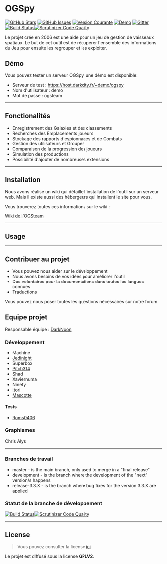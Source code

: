 OGSpy
============
[![GitHub Stars](https://img.shields.io/github/stars/OGSTeam/ogspy.svg)](https://github.com/OGSTeam/ogspy/stargazers) [![GitHub Issues](https://img.shields.io/github/issues/OGSTeam/ogspy.svg)](https://github.com/OGSTeam/ogspy/issues) [![Version Courante](https://img.shields.io/badge/version-3.3.2-green.svg)](https://github.com/OGSTeam/ogspy) [![Demo](https://img.shields.io/badge/demo-online-green.svg)](http://host.darkcity.fr/~demo/ogspy) [![Gitter](https://img.shields.io/gitter/room/gitterHQ/gitter.svg)](https://gitter.im/OGSteam/Support)[![Build Status](https://scrutinizer-ci.com/g/OGSteam/ogspy/badges/build.png?b=master)](https://scrutinizer-ci.com/g/OGSteam/ogspy/build-status/master)[![Scrutinizer Code Quality](https://scrutinizer-ci.com/g/OGSteam/ogspy/badges/quality-score.png?b=master)](https://scrutinizer-ci.com/g/OGSteam/ogspy/?branch=master)

Le projet crée en 2006 est une aide pour un jeu de gestion de vaisseaux spatiaux.
Le but de cet outil est de récupérer l'ensemble des informations du Jeu pour ensuite les regrouper et les exploiter.

## Démo
Vous pouvez tester un serveur OGSpy, une démo est disponible:

- Serveur de test : https://host.darkcity.fr/~demo/ogspy
- Nom d'utilisateur : demo
- Mot de passe : ogsteam

---

## Fonctionalités
- Enregistrement des Galaxies et des classements
- Recherches des Emplacements joueurs
- Stockage des rapports d'espionnages et de Combats
- Gestion des utilisateurs et Groupes
- Comparaison de la progression des joueurs
- Simulation des productions
- Possibilité d'ajouter de nombreuses extensions

---

## Installation
Nous avons réalisé un wiki qui détaille l'installation de l'outil sur un serveur web. Mais il existe aussi des hébergeurs qui installent le site pour vous.

Vous trouverez toutes ces informations sur le wiki : 

[Wiki de l'OGSteam](https://wiki.ogsteam.fr/doku.php)

---

## Usage

---

## Contribuer au projet

- Vous pouvez nous aider sur le développement
- Nous avons besoins de vos idées pour améliorer l'outil
- Des volontaires pour la documentations dans toutes les langues connues
- Traductions

Vous pouvez nous poser toutes les questions nécessaires sur notre forum.

## Equipe projet

Responsable équipe : [DarkNoon](https://github.com/darknoon29)

### Développement

* Machine
* [Jedinight](https://github.com/jedi-night)
* Superbox 
* [Pitch314](https://github.com/pitch314)
* Shad
* Xaviernuma
* Ninety
* [Itori](https://github.com/Itori)
* [Mascotte](https://github.com/mascotte88)

#### Tests

* [Roms0406](https://github.com/Roms0406)

### Graphismes

 Chris Alys 

---

### Branches de travail

* master - is the main branch, only used to merge in a "final release"
* development - is the branch where the development of the "next" version/s happens
* release-3.3.X - is the branch where bug fixes for the version 3.3.X are applied

### Statut de la branche de développement

[![Build Status](https://scrutinizer-ci.com/g/OGSteam/ogspy/badges/build.png?b=develop)](https://scrutinizer-ci.com/g/OGSteam/ogspy/build-status/develop)[![Scrutinizer Code Quality](https://scrutinizer-ci.com/g/OGSteam/ogspy/badges/quality-score.png?b=develop)](https://scrutinizer-ci.com/g/OGSteam/ogspy/?branch=develop)

---
## License
>Vous pouvez consulter la license [ici](https://github.com/OGSTeam/ogspy/blob/master/LICENSE)

Le projet est diffusé sous la license **GPLV2**.

